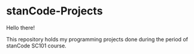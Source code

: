 # stanCode-Projects

Hello there!

This repository holds my programming projects done during the period of stanCode SC101 course.
